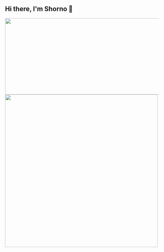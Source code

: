 ## Hi there, I'm Shorno 👋

<a href="https://github.com/anuraghazra/github-readme-stats">
  <img  align="start" height="250px" width="600px"  src="https://github-readme-stats.vercel.app/api/top-langs/?username=shorno&layout=compact" />
</a>
<a href="https://github.com/anuraghazra/convoychat">
  <img  align="center" height="500px"  src="https://github-readme-stats.vercel.app/api/wakatime?username=MrShorno&layout=compact" />
</a>

